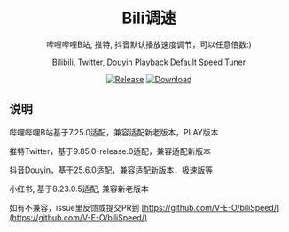 <div align="center">

# Bili调速

哔哩哔哩B站, 推特, 抖音默认播放速度调节，可以任意倍数:)

Bilibili, Twitter, Douyin Playback Default Speed Tuner

[![Release](https://img.shields.io/github/v/release/Xposed-Modules-Repo/com.veo.hook.bili.speed?include_prereleases)](https://github.com/Xposed-Modules-Repo/com.veo.hook.bili.speed/releases/latest)
[![Download](https://img.shields.io/github/downloads/Xposed-Modules-Repo/com.veo.hook.bili.speed/total)](https://github.com/Xposed-Modules-Repo/com.veo.hook.bili.speed/releases)

</div>

## 说明

哔哩哔哩B站基于7.25.0适配，兼容适配新老版本，PLAY版本

推特Twitter，基于9.85.0-release.0适配，兼容适配新版本

抖音Douyin，基于25.6.0适配，兼容适配新版本，极速版等

小红书, 基于8.23.0.5适配, 兼容新老版本

如有不兼容，issue里反馈或提交PR到 [https://github.com/V-E-O/biliSpeed/](https://github.com/V-E-O/biliSpeed/)
